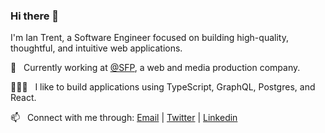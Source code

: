 ### Hi there 👋

I'm Ian Trent, a Software Engineer focused on building high-quality, thoughtful, and intuitive web applications.

💼 &nbsp; Currently working at [@SFP](https://sfp.net), a web and media production company.

👨🏻‍💻 &nbsp; I like to build applications using TypeScript, GraphQL, Postgres, and React.

📫 &nbsp; Connect with me through: <a href="mailto:ian.m.trent@gmail.com">Email</a> | <a href="https://twitter.com/ianmtrent" target="_blank">Twitter</a> | <a href="https://www.linkedin.com/in/ianmtrent/" target="_blank">Linkedin</a>
